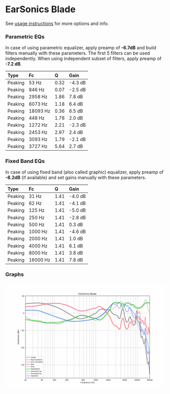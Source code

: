 # EarSonics Blade
See [usage instructions](https://github.com/jaakkopasanen/AutoEq#usage) for more options and info.

### Parametric EQs
In case of using parametric equalizer, apply preamp of **-6.7dB** and build filters manually
with these parameters. The first 5 filters can be used independently.
When using independent subset of filters, apply preamp of **-7.2 dB**.

| Type    | Fc       |    Q | Gain    |
|:--------|:---------|:-----|:--------|
| Peaking | 53 Hz    | 0.32 | -4.3 dB |
| Peaking | 846 Hz   | 0.07 | -2.5 dB |
| Peaking | 2958 Hz  | 1.86 | 7.8 dB  |
| Peaking | 6073 Hz  | 1.18 | 6.4 dB  |
| Peaking | 18093 Hz | 0.36 | 6.5 dB  |
| Peaking | 448 Hz   | 1.78 | 2.0 dB  |
| Peaking | 1272 Hz  | 2.21 | -2.3 dB |
| Peaking | 2453 Hz  | 2.97 | 2.4 dB  |
| Peaking | 3093 Hz  | 1.79 | -2.1 dB |
| Peaking | 3727 Hz  | 5.64 | 2.7 dB  |

### Fixed Band EQs
In case of using fixed band (also called graphic) equalizer, apply preamp of **-8.2dB**
(if available) and set gains manually with these parameters.

| Type    | Fc       |    Q | Gain    |
|:--------|:---------|:-----|:--------|
| Peaking | 31 Hz    | 1.41 | -4.0 dB |
| Peaking | 62 Hz    | 1.41 | -4.1 dB |
| Peaking | 125 Hz   | 1.41 | -5.0 dB |
| Peaking | 250 Hz   | 1.41 | -2.8 dB |
| Peaking | 500 Hz   | 1.41 | 0.3 dB  |
| Peaking | 1000 Hz  | 1.41 | -4.6 dB |
| Peaking | 2000 Hz  | 1.41 | 1.0 dB  |
| Peaking | 4000 Hz  | 1.41 | 6.1 dB  |
| Peaking | 8000 Hz  | 1.41 | 3.8 dB  |
| Peaking | 16000 Hz | 1.41 | 7.8 dB  |

### Graphs
![](./EarSonics%20Blade.png)